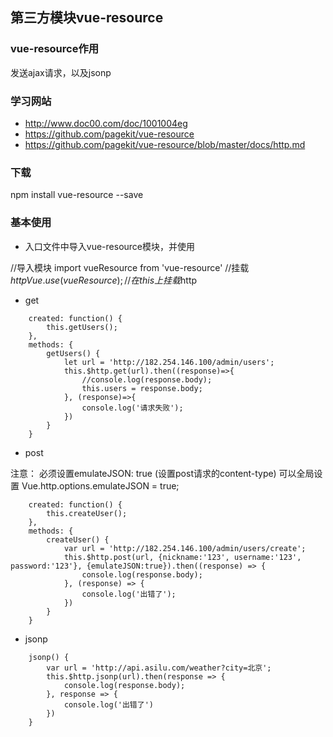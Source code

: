 ﻿## 第三方模块vue-resource

### vue-resource作用

发送ajax请求，以及jsonp

### 学习网站

- http://www.doc00.com/doc/1001004eg
- https://github.com/pagekit/vue-resource
- https://github.com/pagekit/vue-resource/blob/master/docs/http.md

### 下载

npm install vue-resource --save

### 基本使用
- 入口文件中导入vue-resource模块，并使用

//导入模块
import vueResource from 'vue-resource'
//挂载$http
Vue.use(vueResource);   //在this上挂载$http

- get

```
	created: function() {
		this.getUsers();
	},
	methods: {
		getUsers() {
			let url = 'http://182.254.146.100/admin/users';
			this.$http.get(url).then((response)=>{
				//console.log(response.body);
				this.users = response.body;
			}, (response)=>{
				console.log('请求失败');
			})
		}
	}
```

- post

注意：
必须设置emulateJSON: true (设置post请求的content-type)
可以全局设置 Vue.http.options.emulateJSON = true;

```
	created: function() {
		this.createUser();
	},
	methods: {
		createUser() {
			var url = 'http://182.254.146.100/admin/users/create';	
			this.$http.post(url, {nickname:'123', username:'123', password:'123'}, {emulateJSON:true}).then((response) => {
				console.log(response.body);
			}, (response) => {
				console.log('出错了');
			})
		}
	}
```

- jsonp

```
	jsonp() {
		var url = 'http://api.asilu.com/weather?city=北京';
		this.$http.jsonp(url).then(response => {
			console.log(response.body);
		}, response => {
			console.log('出错了')
		})
	}
```
